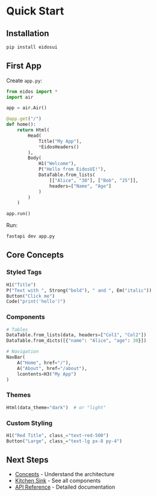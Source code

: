 # Quick Start

## Installation

```bash
pip install eidosui
```

## First App

Create `app.py`:

```python
from eidos import *
import air

app = air.Air()

@app.get("/")
def home():
    return Html(
        Head(
            Title("My App"),
            *EidosHeaders()
        ),
        Body(
            H1("Welcome"),
            P("Hello from EidosUI!"),
            DataTable.from_lists(
                [["Alice", "30"], ["Bob", "25"]], 
                headers=["Name", "Age"]
            )
        )
    )

app.run()
```

Run:
```bash
fastapi dev app.py
```

## Core Concepts

### Styled Tags

```python
H1("Title")
P("Text with ", Strong("bold"), " and ", Em("italic"))
Button("Click me")
Code("print('hello')")
```

### Components

```python
# Tables
DataTable.from_lists(data, headers=["Col1", "Col2"])
DataTable.from_dicts([{"name": "Alice", "age": 30}])

# Navigation
NavBar(
    A("Home", href="/"),
    A("About", href="/about"),
    lcontents=H3("My App")
)
```

### Themes

```python
Html(data_theme="dark")  # or "light"
```

### Custom Styling

```python
H1("Red Title", class_="text-red-500")
Button("Large", class_="text-lg px-8 py-4")
```

## Next Steps

- [Concepts](concepts) - Understand the architecture
- [Kitchen Sink](kitchen-sink) - See all components
- [API Reference](api) - Detailed documentation